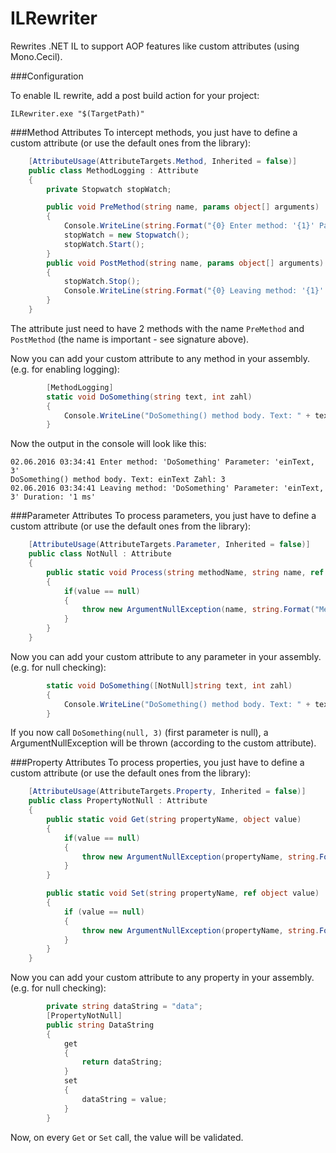 # ILRewriter
Rewrites .NET IL to support AOP features like custom attributes (using Mono.Cecil).

###Configuration

To enable IL rewrite, add a post build action for your project:

```
ILRewriter.exe "$(TargetPath)"
```

###Method Attributes
To intercept methods, you just have to define a custom attribute (or use the default ones from the library):

```csharp
    [AttributeUsage(AttributeTargets.Method, Inherited = false)]
    public class MethodLogging : Attribute
    {
        private Stopwatch stopWatch;

        public void PreMethod(string name, params object[] arguments)
        {
            Console.WriteLine(string.Format("{0} Enter method: '{1}' Parameter: '{2}'", DateTime.Now, name, string.Join(", ", arguments)));
            stopWatch = new Stopwatch();
            stopWatch.Start();
        }
        public void PostMethod(string name, params object[] arguments)
        {
            stopWatch.Stop();
            Console.WriteLine(string.Format("{0} Leaving method: '{1}' Parameter: '{2}' Duration: '{3} ms'", DateTime.Now, name, string.Join(", ", arguments), stopWatch.ElapsedMilliseconds));
        }
    }
```

The attribute just need to have 2 methods with the name ```PreMethod``` and ```PostMethod``` (the name is important - see signature above). 

Now you can add your custom attribute to any method in your assembly. (e.g. for enabling logging):

```csharp
        [MethodLogging]
        static void DoSomething(string text, int zahl)
        {
            Console.WriteLine("DoSomething() method body. Text: " + text + " Zahl: " + zahl);
        }
```

Now the output in the console will look like this:

```
02.06.2016 03:34:41 Enter method: 'DoSomething' Parameter: 'einText, 3'
DoSomething() method body. Text: einText Zahl: 3
02.06.2016 03:34:41 Leaving method: 'DoSomething' Parameter: 'einText, 3' Duration: '1 ms'
```

###Parameter Attributes
To process parameters, you just have to define a custom attribute (or use the default ones from the library):

```csharp
    [AttributeUsage(AttributeTargets.Parameter, Inherited = false)]
    public class NotNull : Attribute
    {
        public static void Process(string methodName, string name, ref object value)
        {
            if(value == null)
            {
                throw new ArgumentNullException(name, string.Format("Method '{0}' Parameter '{1}' is null.",methodName, name));
            }
        }
    }
```

Now you can add your custom attribute to any parameter in your assembly. (e.g. for null checking):

```csharp
        static void DoSomething([NotNull]string text, int zahl)
        {
            Console.WriteLine("DoSomething() method body. Text: " + text + " Zahl: " + zahl);
        }
```

If you now call ```DoSomething(null, 3)``` (first parameter is null), a ArgumentNullException will be thrown (according to the custom  attribute).

###Property Attributes
To process properties, you just have to define a custom attribute (or use the default ones from the library):

```csharp
    [AttributeUsage(AttributeTargets.Property, Inherited = false)]
    public class PropertyNotNull : Attribute
    {
        public static void Get(string propertyName, object value)
        {
            if(value == null)
            {
                throw new ArgumentNullException(propertyName, string.Format("Property '{0}' Method 'Get' is null.", propertyName));
            }
        }

        public static void Set(string propertyName, ref object value)
        {
            if (value == null)
            {
                throw new ArgumentNullException(propertyName, string.Format("Property '{0}' Method 'Set' is null.", propertyName));
            }
        }
    }
```

Now you can add your custom attribute to any property in your assembly. (e.g. for null checking):

```csharp
        private string dataString = "data";
        [PropertyNotNull]
        public string DataString
        {
            get
            {
                return dataString;
            }
            set
            {
                dataString = value;
            }
        }
```

Now, on every ```Get``` or ```Set``` call, the value will be validated.
